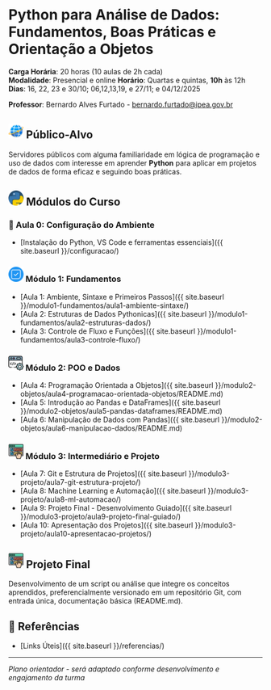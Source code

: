 # Python para Análise de Dados: Fundamentos, Boas Práticas e Orientação a Objetos

**Carga Horária**: 20 horas (10 aulas de 2h cada)  
**Modalidade**: Presencial e online 
**Horário**: Quartas e quintas, **10h** às 12h  
**Dias**: 16, 22, 23 e 30/10; 06,12,13,19, e 27/11; e 04/12/2025

**Professor**: Bernardo Alves Furtado - bernardo.furtado@ipea.gov.br

## <img src="images/world.png" width="30"> Público-Alvo
Servidores públicos com alguma familiaridade em lógica de programação e uso de dados com interesse em aprender **Python** para aplicar em projetos de dados de forma eficaz e seguindo boas práticas.

## <img src="images/python.png" width="30"> Módulos do Curso

### 🔧 Aula 0: Configuração do Ambiente

- [Instalação do Python, VS Code e ferramentas essenciais]({{ site.baseurl }}/configuracao/)

### <img src="images/tick.png" width="30"> Módulo 1: Fundamentos
- [Aula 1: Ambiente, Sintaxe e Primeiros Passos]({{ site.baseurl }}/modulo1-fundamentos/aula1-ambiente-sintaxe/)
- [Aula 2: Estruturas de Dados Pythonicas]({{ site.baseurl }}/modulo1-fundamentos/aula2-estruturas-dados/)
- [Aula 3: Controle de Fluxo e Funções]({{ site.baseurl }}/modulo1-fundamentos/aula3-controle-fluxo/)

### <img src="images/conf.png" width="30"> Módulo 2: POO e Dados
- [Aula 4: Programação Orientada a Objetos]({{ site.baseurl }}/modulo2-objetos/aula4-programacao-orientada-objetos/README.md)
- [Aula 5: Introdução ao Pandas e DataFrames]({{ site.baseurl }}/modulo2-objetos/aula5-pandas-dataframes/README.md)
- [Aula 6: Manipulação de Dados com Pandas]({{ site.baseurl }}/modulo2-objetos/aula6-manipulacao-dados/README.md)

### <img src="images/do_it.png" width="30"> Módulo 3: Intermediário e Projeto
- [Aula 7: Git e Estrutura de Projetos]({{ site.baseurl }}/modulo3-projeto/aula7-git-estrutura-projeto/)
- [Aula 8: Machine Learning e Automação]({{ site.baseurl }}/modulo3-projeto/aula8-ml-automacao/)
- [Aula 9: Projeto Final - Desenvolvimento Guiado]({{ site.baseurl }}/modulo3-projeto/aula9-projeto-final-guiado/)
- [Aula 10: Apresentação dos Projetos]({{ site.baseurl }}/modulo3-projeto/aula10-apresentacao-projetos/)

## <img src="images/do_it.png" width="30"> Projeto Final
Desenvolvimento de um script ou análise que integre os conceitos aprendidos, preferencialmente versionado em um repositório Git, com entrada única, documentação básica (README.md).

## 📖 Referências
- [Links Úteis]({{ site.baseurl }}/referencias/)

---

*Plano orientador - será adaptado conforme desenvolvimento e engajamento da turma*